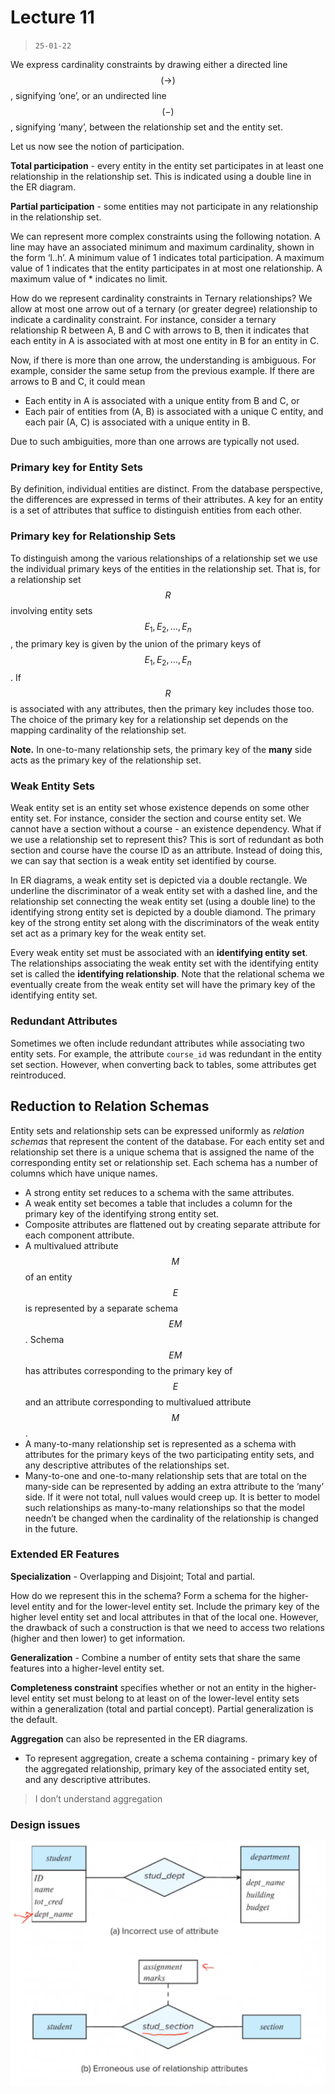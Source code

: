 # Lecture 11 

> `25-01-22`

We express cardinality constraints by drawing either a directed line $$(\to)$$, signifying ‘one’, or an undirected line $$(-)$$, signifying ‘many’, between the relationship set and the entity set. 

Let us now see the notion of participation.

**Total participation** - every entity in the entity set participates in at least one relationship in the relationship set. This is indicated using a double line in the ER diagram.

**Partial participation** - some entities may not participate in any relationship in the relationship set.

We can represent more complex constraints using the following notation. A line may have an associated minimum and maximum cardinality, shown in the form ‘l..h’. A minimum value of 1 indicates total participation. A maximum value of 1 indicates that the entity participates in at most one relationship. A maximum value of * indicates no limit.

How do we represent cardinality constraints in Ternary relationships? We allow at most one arrow out of a ternary (or greater degree) relationship to indicate a cardinality constraint. For instance, consider a ternary relationship R between A, B and C with arrows to B, then it indicates that each entity in A is associated with at most one entity in B for an entity in C.

Now, if there is more than one arrow, the understanding is ambiguous. For example, consider the same setup from the previous example. If there are arrows to B and C, it could mean

- Each entity in A is associated with a unique entity from B and C, or
- Each pair of entities from (A, B) is associated with a unique C entity, and each pair (A, C) is associated with a unique entity in B.

Due to such ambiguities, more than one arrows are typically not used.

### Primary key for Entity Sets

By definition, individual entities are distinct. From the database perspective, the differences are expressed in terms of their attributes. A key for an entity is a set of attributes that suffice to distinguish entities from each other.

### Primary key for Relationship Sets

To distinguish among the various relationships of a relationship set we use the individual primary keys of the entities in the relationship set. That is, for a relationship set $$R$$ involving entity sets $$E_1, E_2, \dots, E_n$$, the primary key is given by the union of the primary keys of $$E_1, E_2, \dots, E_n$$. If $$R$$ is associated with any attributes, then the primary key includes those too. The choice of the primary key for a relationship set depends on the mapping cardinality of the relationship set.

**Note.** In one-to-many relationship sets, the primary key of the **many** side acts as the primary key of the relationship set.

### Weak Entity Sets

Weak entity set is an entity set whose existence depends on some other entity set. For instance, consider the section and course entity set. We cannot have a section without a course - an existence dependency. What if we use a relationship set to represent this? This is sort of redundant as both section and course have the course ID as an attribute. Instead of doing this, we can say that section is a weak entity set identified by course.

In ER diagrams, a weak entity set is depicted via a double rectangle. We underline the discriminator of a weak entity set with a dashed line, and the relationship set connecting the weak entity set (using a double line) to the identifying strong entity set is depicted by a double diamond. The primary key of the strong entity set along with the discriminators of the weak entity set act as a primary key for the weak entity set.

Every weak entity set must be associated with an **identifying entity set**. The relationships associating the weak entity set with the identifying entity set is called the **identifying relationship**. Note that the relational schema we eventually create from the weak entity set will have the primary key of the identifying entity set.

### Redundant Attributes

Sometimes we often include redundant attributes while associating two entity sets. For example, the attribute `course_id` was redundant in the entity set section. However, when converting back to tables, some attributes get reintroduced.

## Reduction to Relation Schemas

Entity sets and relationship sets can be expressed uniformly as *relation schemas* that represent the content of the database. For each entity set and relationship set there is a unique schema that is assigned the name of the corresponding entity set or relationship set. Each schema has a number of columns which have unique names.

- A strong entity set reduces to a schema with the same attributes.
- A weak entity set becomes a table that includes a column for the primary key of the identifying strong entity set.
- Composite attributes are flattened out by creating separate attribute for each component attribute.
- A multivalued attribute $$M$$ of an entity $$E$$ is represented by a separate schema $$EM$$. Schema $$EM$$ has attributes corresponding to the primary key of $$E$$ and an attribute corresponding to multivalued attribute $$M$$.
- A many-to-many relationship set is represented as a schema with attributes for the primary keys of the two participating entity sets, and any descriptive attributes of the relationships set.
- Many-to-one and one-to-many relationship sets that are total on the many-side can be represented by adding an extra attribute to the ‘many’ side. If it were not total, null values would creep up. It is better to model such relationships as many-to-many relationships so that the model needn’t be changed when the cardinality of the relationship is changed in the future.

### Extended ER Features

**Specialization** - Overlapping and Disjoint; Total and partial.

How do we represent this in the schema? Form a schema for  the higher-level entity and for the lower-level entity set. Include the primary key of the higher level entity set and local attributes in that of the local one. However, the drawback of such a construction is that we need to access two relations (higher and then lower) to get information.

**Generalization** - Combine a number of entity sets that share the same features into a higher-level entity set. 

**Completeness constraint** specifies whether or not an entity in the higher-level entity set must belong to at least on of the lower-level entity sets within a generalization (total and partial concept). Partial generalization is the default.

**Aggregation** can also be represented in the ER diagrams.

- To represent aggregation, create a schema containing - primary key of the aggregated relationship, primary key of the associated entity set, and any descriptive attributes.

> I don’t understand aggregation

### Design issues

![image-20220126214411806](/assets/img/Databases/image-20220126214411806.png)



